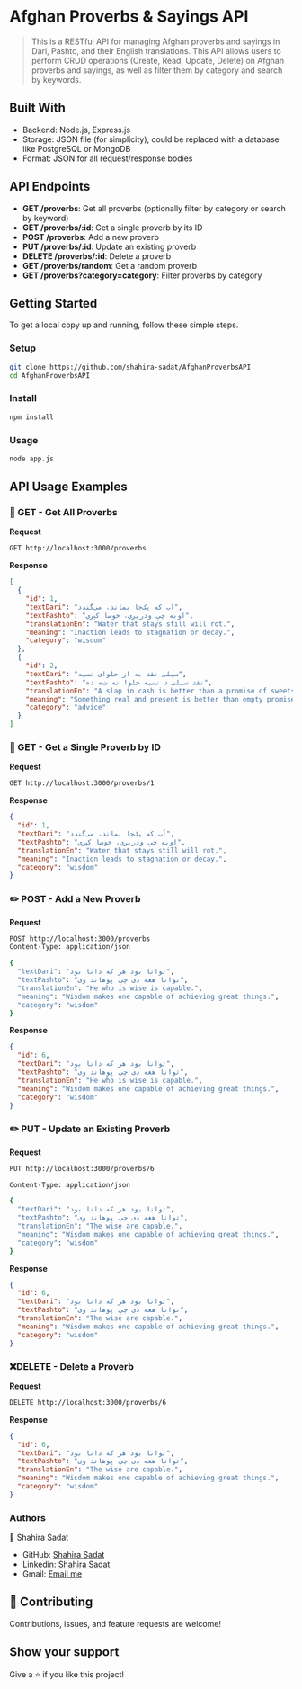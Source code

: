 # Afghan Proverbs & Sayings API
> This is a RESTful API for managing Afghan proverbs and sayings in Dari, Pashto, and their English translations. This API allows users to perform CRUD operations (Create, Read, Update, Delete) on Afghan proverbs and sayings, as well as filter them by category and search by keywords.


## Built With
- Backend: Node.js, Express.js
- Storage: JSON file (for simplicity), could be replaced with a database like PostgreSQL or MongoDB
- Format: JSON for all request/response bodies


## API Endpoints
- **GET /proverbs**: Get all proverbs (optionally filter by category or search by keyword)
- **GET /proverbs/:id**: Get a single proverb by its ID
- **POST /proverbs**: Add a new proverb
- **PUT /proverbs/:id**: Update an existing proverb
- **DELETE /proverbs/:id**: Delete a proverb
- **GET /proverbs/random**: Get a random proverb
- **GET /proverbs?category=category**: Filter proverbs by category

## Getting Started
To get a local copy up and running, follow these simple steps.

### Setup
```bash
git clone https://github.com/shahira-sadat/AfghanProverbsAPI
cd AfghanProverbsAPI
```

### Install
```bash
npm install
```

### Usage
```bash
node app.js
```

## API Usage Examples

### 📖 GET - Get All Proverbs

**Request**
```bash
GET http://localhost:3000/proverbs
```
**Response**
```json
[
  {
    "id": 1,
    "textDari": "آب که یک‌جا بماند، می‌گندد",
    "textPashto": "اوبه چې ودریږي، خوسا کېږي",
    "translationEn": "Water that stays still will rot.",
    "meaning": "Inaction leads to stagnation or decay.",
    "category": "wisdom"
  },
  {
    "id": 2,
    "textDari": "سیلی نقد به از حلوای نسیه",
    "textPashto": "نقد سیلی د نسیه حلوا نه ښه ده",
    "translationEn": "A slap in cash is better than a promise of sweets.",
    "meaning": "Something real and present is better than empty promises.",
    "category": "advice"
  }
]
```

### 📖 GET - Get a Single Proverb by ID

**Request**
```bash
GET http://localhost:3000/proverbs/1
```
**Response**
```json
{
  "id": 1,
  "textDari": "آب که یک‌جا بماند، می‌گندد",
  "textPashto": "اوبه چې ودریږي، خوسا کېږي",
  "translationEn": "Water that stays still will rot.",
  "meaning": "Inaction leads to stagnation or decay.",
  "category": "wisdom"
}
```



### ✏️ POST - Add a New Proverb

**Request**
```bash
POST http://localhost:3000/proverbs
Content-Type: application/json

{
  "textDari": "توانا بود هر که دانا بود",
  "textPashto": "توانا هغه دی چې پوهاند وی",
  "translationEn": "He who is wise is capable.",
  "meaning": "Wisdom makes one capable of achieving great things.",
  "category": "wisdom"
}
```
**Response**
```json
{
  "id": 6,
  "textDari": "توانا بود هر که دانا بود",
  "textPashto": "توانا هغه دی چې پوهاند وی",
  "translationEn": "He who is wise is capable.",
  "meaning": "Wisdom makes one capable of achieving great things.",
  "category": "wisdom"
}
```



### ✏️ PUT - Update an Existing Proverb

**Request**
```bash
PUT http://localhost:3000/proverbs/6

Content-Type: application/json

{
  "textDari": "توانا بود هر که دانا بود",
  "textPashto": "توانا هغه دی چې پوهاند وی",
  "translationEn": "The wise are capable.",
  "meaning": "Wisdom makes one capable of achieving great things.",
  "category": "wisdom"
}
```
**Response**
```json
{
  "id": 6,
  "textDari": "توانا بود هر که دانا بود",
  "textPashto": "توانا هغه دی چې پوهاند وی",
  "translationEn": "The wise are capable.",
  "meaning": "Wisdom makes one capable of achieving great things.",
  "category": "wisdom"
}
```


### ❌DELETE - Delete a Proverb

**Request**
```bash
DELETE http://localhost:3000/proverbs/6
```
**Response**
```json
{
  "id": 6,
  "textDari": "توانا بود هر که دانا بود",
  "textPashto": "توانا هغه دی چې پوهاند وی",
  "translationEn": "The wise are capable.",
  "meaning": "Wisdom makes one capable of achieving great things.",
  "category": "wisdom"
}
```

### Authors
👤 Shahira Sadat

- GitHub: [Shahira Sadat](https://github.com/shahira-sadat)
- Linkedin: [Shahira Sadat](https://www.linkedin.com/in/shahira-sadat)
- Gmail: [Email me](shahira.sadat1@gmail.com)

## 🤝 Contributing
Contributions, issues, and feature requests are welcome!

## Show your support

Give a ⭐️ if you like this project!

